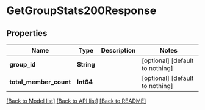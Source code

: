 # GetGroupStats200Response


## Properties
Name | Type | Description | Notes
------------ | ------------- | ------------- | -------------
**group_id** | **String** |  | [optional] [default to nothing]
**total_member_count** | **Int64** |  | [optional] [default to nothing]


[[Back to Model list]](../README.md#models) [[Back to API list]](../README.md#api-endpoints) [[Back to README]](../README.md)


